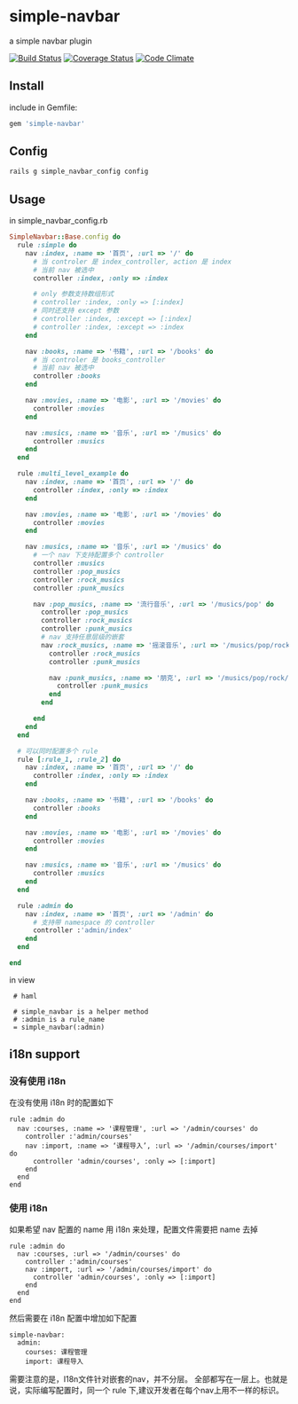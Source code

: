 simple-navbar
=============

a simple navbar plugin

[![Build Status](https://travis-ci.org/mindpin/simple-navbar.png?branch=master)](https://travis-ci.org/mindpin/simple-navbar)
[![Coverage Status](https://coveralls.io/repos/mindpin/simple-navbar/badge.png?branch=master)](https://coveralls.io/r/mindpin/simple-navbar)
[![Code Climate](https://codeclimate.com/github/mindpin/simple-navbar.png)](https://codeclimate.com/github/mindpin/simple-navbar)

## Install
include in Gemfile:

```bash
gem 'simple-navbar'
```

## Config

```bash
rails g simple_navbar_config config
```

## Usage

in simple_navbar_config.rb

```ruby
SimpleNavbar::Base.config do
  rule :simple do
    nav :index, :name => '首页', :url => '/' do
      # 当 controler 是 index_controller, action 是 index
      # 当前 nav 被选中
      controller :index, :only => :index

      # only 参数支持数组形式
      # controller :index, :only => [:index]
      # 同时还支持 except 参数
      # controller :index, :except => [:index]
      # controller :index, :except => :index
    end

    nav :books, :name => '书籍', :url => '/books' do
      # 当 controler 是 books_controller
      # 当前 nav 被选中
      controller :books
    end

    nav :movies, :name => '电影', :url => '/movies' do
      controller :movies
    end

    nav :musics, :name => '音乐', :url => '/musics' do
      controller :musics
    end
  end

  rule :multi_level_example do
    nav :index, :name => '首页', :url => '/' do
      controller :index, :only => :index
    end

    nav :movies, :name => '电影', :url => '/movies' do
      controller :movies
    end

    nav :musics, :name => '音乐', :url => '/musics' do
      # 一个 nav 下支持配置多个 controller
      controller :musics
      controller :pop_musics
      controller :rock_musics
      controller :punk_musics 

      nav :pop_musics, :name => '流行音乐', :url => '/musics/pop' do
        controller :pop_musics
        controller :rock_musics
        controller :punk_musics 
        # nav 支持任意层级的嵌套
        nav :rock_musics, :name => '摇滚音乐', :url => '/musics/pop/rock' do
          controller :rock_musics
          controller :punk_musics 

          nav :punk_musics, :name => '朋克', :url => '/musics/pop/rock/punk' do
            controller :punk_musics 
          end
        end

      end
    end
  end

  # 可以同时配置多个 rule
  rule [:rule_1, :rule_2] do
    nav :index, :name => '首页', :url => '/' do
      controller :index, :only => :index
    end

    nav :books, :name => '书籍', :url => '/books' do
      controller :books
    end

    nav :movies, :name => '电影', :url => '/movies' do
      controller :movies
    end

    nav :musics, :name => '音乐', :url => '/musics' do
      controller :musics
    end
  end

  rule :admin do
    nav :index, :name => '首页', :url => '/admin' do
      # 支持带 namespace 的 controller
      controller :'admin/index'
    end
  end

end

```

in view
```haml
 # haml
 
 # simple_navbar is a helper method
 # :admin is a rule_name
 = simple_navbar(:admin)
```


## i18n support

### 没有使用 i18n 
在没有使用 i18n 时的配置如下
```
rule :admin do
  nav :courses, :name => '课程管理', :url => '/admin/courses' do
    controller :'admin/courses'
    nav :import, :name => ‘课程导入’, :url => '/admin/courses/import' do
      controller 'admin/courses', :only => [:import]
    end
  end
end
```

### 使用 i18n 
如果希望 nav 配置的 name 用 i18n 来处理，配置文件需要把 name 去掉
```
rule :admin do
  nav :courses, :url => '/admin/courses' do
    controller :'admin/courses'
    nav :import, :url => '/admin/courses/import' do
      controller 'admin/courses', :only => [:import]
    end
  end
end
```

然后需要在 i18n 配置中增加如下配置
```
simple-navbar:
  admin:
    courses: 课程管理
    import: 课程导入
```

需要注意的是，I18n文件针对嵌套的nav，并不分层。
全部都写在一层上。也就是说，实际编写配置时，同一个 rule 下,建议开发者在每个nav上用不一样的标识。

